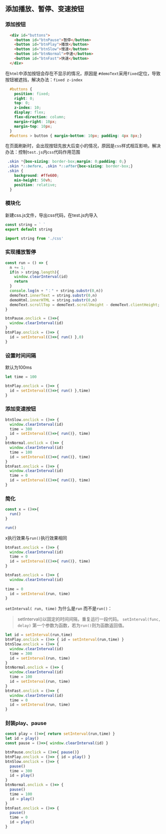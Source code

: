 ## 添加播放、暂停、变速按钮

### 添加按钮
```html
  <div id="buttons">
    <button id="btnPause">暂停</button>
    <button id="btnPlay">播放</button>
    <button id="btnSlow">慢速</button>
    <button id="btnNormal">中速</button>
    <button id="btnFast">快速</button>
  </div>
```
在`html`中添加按钮会存在不显示的情况，原因是 `#demoText`采用`fixed`定位，导致按钮被遮挡，解决办法：`fixed z-index`
```css
  #buttons { 
    position: fixed; 
    right: 0; 
    top: 0;
    z-index: 10;
    display: flex; 
    flex-direction: column;
    margin-right: 10px;
    margin-top: 10px;
  }
  #buttons > button { margin-bottom: 10px; padding: 4px 8px;}
```

在页面刷新时，会出现按钮先放大后变小的情况，原因是`css`样式相互影响，解决办法：控制`test.js`内`css`代码作用范围
```css
 .skin *{box-sizing: border-box;margin: 0;padding: 0;}
 .skin *::before, .skin *::after{box-sizing: border-box;}
 .skin {
    background: #ffe600;
    min-height: 50vh;
    position: relative;
  }
```

### 模块化
新建css.js文件，导出css代码，在test.js内导入
```js
const string = ` `
export default string

import string from './css'
```

### 实现播放暂停
```js
const run = () => {
  n += 1;
  if(n > string.length){
    window.clearInterval(id)
    return
  }
  console.log(n + "：" + string.substr(0,n))
  demoText.innerText = string.substr(0,n)
  demoHtml.innerHTML = string.substr(0,n)
  demoText.scrollTop = demoText.scrollHeight - demoText.clientHeight;
}

btnPause.onclick = ()=>{
  window.clearInterval(id)
}
btnPlay.onclick = ()=> {
  id = setInterval(()=>{ run() },0)
}
```

### 设置时间间隔
默认为100ms
```js
let time = 100 

btnPlay.onclick = ()=> {
  id = setInterval(()=>{ run() },time)
}
```

### 添加变速按钮
```js
btnSlow.onclick = ()=> {
  window.clearInterval(id)
  time = 300
  id = setInterval(()=>{ run()}, time)
}
btnNormal.onclick = ()=> {
  window.clearInterval(id)
  time = 100
  id = setInterval(()=>{ run()}, time)
}
btnFast.onclick = ()=> {
  window.clearInterval(id)
  time = 0
  id = setInterval(()=>{ run()}, time)
}
```
### 简化
```js
const x = ()=>{
  run()
}

run()
```
x执行效果与`run()`执行效果相同
```js
btnFast.onclick = ()=> {
  window.clearInterval(id)
  time = 0
  id = setInterval(()=>{ run()}, time)
}

btnFast.onclick = ()=> {
  window.clearInterval(id)
  
time = 0
  id = setInterval(run, time)
}
```
`setInterval( run, time)` 为什么是`run` 而不是`run()`：

>setInterval()以固定的时间间隔，重复运行一段代码。
`setInterval(func, delay)` 第一个参数为函数，若为`run()`则为函数返回值。

```js
let id = setInterval(run,time)
btnPlay.onclick = ()=> { id = setInterval(run,time) }
btnSlow.onclick = ()=> {
  window.clearInterval(id)
  time = 300
  id = setInterval(run, time)
}
btnNormal.onclick = ()=> {
  window.clearInterval(id)
  time = 100
  id = setInterval(run, time)
}
btnFast.onclick = ()=> {
  window.clearInterval(id)
  time = 0
  id = setInterval(run, time)
}
```

### 封装play、pause
```js
const play = ()=>{ return setInterval(run,time) }
let id = play()
const pause = ()=>{ window.clearInterval(id) }

btnPause.onclick = ()=>{ pause()}
btnPlay.onclick = ()=> { id = play() }
btnSlow.onclick = ()=> {
  pause()
  time = 300
  id = play()
}
btnNormal.onclick = ()=> {
  pause()
  time = 100
  id = play()
}
btnFast.onclick = ()=> {
  pause()
  time = 0
  id = play()
}
```